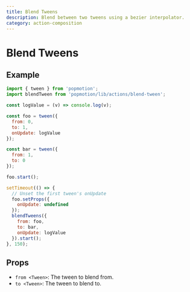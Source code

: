 ```yaml
---
title: Blend Tweens
description: Blend between two tweens using a bezier interpolator.
category: action-composition
---
```


# Blend Tweens

## Example

```javascript
import { tween } from 'popmotion';
import blendTween from 'popmotion/lib/actions/blend-tween';

const logValue = (v) => console.log(v);

const foo = tween({
  from: 0,
  to: 1,
  onUpdate: logValue
});

const bar = tween({
  from: 1,
  to: 0
});

foo.start();

setTimeout(() => {
  // Unset the first tween's onUpdate
  foo.setProps({
    onUpdate: undefined
  });
  blendTweens({
    from: foo,
    to: bar,
    onUpdate: logValue
  }).start();
}, 150);
```

## Props

- `from <Tween>`: The tween to blend from.
- `to <Tween>`: The tween to blend to.
